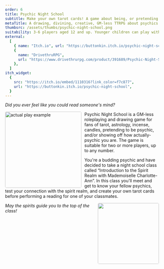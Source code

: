 ```yaml
---
order: 6
title: Psychic Night School
subtitle: Make your own tarot cards! A game about being, or pretending to be psychic
metaTitle: A drawing, divining, creative, GM-less TTRPG about psychics
thumbsrc: /assets/thumbs/psychic-night-school.png
suitability: 3-6 players aged 12 and up. Younger children can play with a little guidance. Larger groups with a little patience
external:
  [
    { name: "Itch.io", url: "https://buttonkin.itch.io/psychic-night-school" },
    {
      name: "DrivethruRPG",
      url: "https://www.drivethrurpg.com/product/391689/Psychic-Night-School",
    },
  ]
itch_widget:
  {
    src: "https://itch.io/embed/1110316?link_color=f7c877",
    url: "https://buttonkin.itch.io/psychic-night-school",
  }
---
```


<p><i>Did you ever feel like you could read someone's mind?</i></p>

<p>
    <img src="/assets/images/psychic-night-school/examples.jpeg" alt="actual play example" style="width:250px;float:left;margin-right:10px;border-radius:4px;">
    Psychic Night School is a GM-less roleplaying and drawing game for fans of tarot, astrology, incense, candles, pretending to be psychic, and/or showing off how actually-psychic you are. The game is suitable for two or more players, up to any number.
</p>
<p>
    You're a budding psychic and have decided to take a night school class called “Introduction to the Spirit Realm with Mademoiselle Charlotte-Ann”. In this class you'll meet and get to know your fellow psychics, test your connection with the spirit realm, and create your own tarot cards before performing a reading for one of your classmates.
</p>
<img src="/assets/images/psychic-night-school/cover.png" style="width:200px;float:right;border-radius:4px;margin-left:10px;margin-bottom: 10px;">

<p><i>May the spirits guide you to the top of the class!</i></p>
